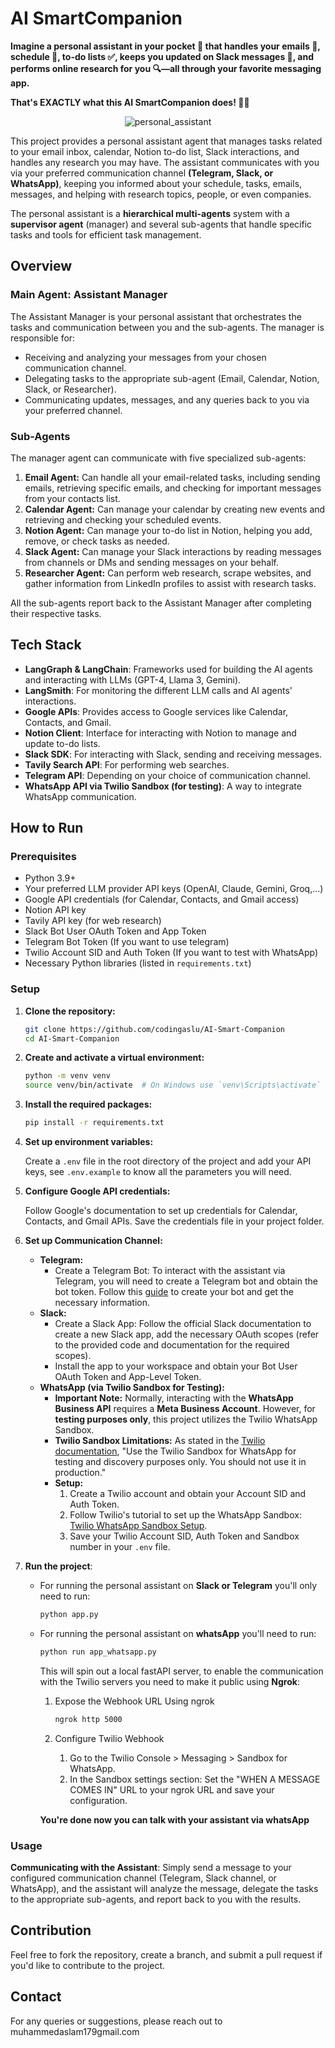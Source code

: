 # AI SmartCompanion

**Imagine a personal assistant in your pocket 📱 that handles your emails 📧, schedule 📅, to-do lists ✅, keeps you updated on Slack messages 💬, and performs online research for you 🔍—all through your favorite messaging app.**

**That's EXACTLY what this AI SmartCompanion does! 🤖✨**

<p align="center">
  <img src="https://github.com/user-attachments/assets/c284eb2d-1909-48cd-9ab7-b0fbe4709308" alt="personal_assistant">
</p>

This project provides a personal assistant agent that manages tasks related to your email inbox, calendar, Notion to-do list, Slack interactions, and handles any research you may have. The assistant communicates with you via your preferred communication channel **(Telegram, Slack, or WhatsApp)**, keeping you informed about your schedule, tasks, emails, messages, and helping with research topics, people, or even companies.

The personal assistant is a **hierarchical multi-agents** system with a **supervisor agent** (manager) and several sub-agents that handle specific tasks and tools for efficient task management.

## Overview

### Main Agent: Assistant Manager

The Assistant Manager is your personal assistant that orchestrates the tasks and communication between you and the sub-agents. The manager is responsible for:

- Receiving and analyzing your messages from your chosen communication channel.
- Delegating tasks to the appropriate sub-agent (Email, Calendar, Notion, Slack, or Researcher).
- Communicating updates, messages, and any queries back to you via your preferred channel.

### Sub-Agents

The manager agent can communicate with five specialized sub-agents:

1.  **Email Agent:** Can handle all your email-related tasks, including sending emails, retrieving specific emails, and checking for important messages from your contacts list.
2.  **Calendar Agent:** Can manage your calendar by creating new events and retrieving and checking your scheduled events.
3.  **Notion Agent:** Can manage your to-do list in Notion, helping you add, remove, or check tasks as needed.
4.  **Slack Agent:** Can manage your Slack interactions by reading messages from channels or DMs and sending messages on your behalf.
5.  **Researcher Agent:** Can perform web research, scrape websites, and gather information from LinkedIn profiles to assist with research tasks.

All the sub-agents report back to the Assistant Manager after completing their respective tasks.

## Tech Stack

-   **LangGraph & LangChain**: Frameworks used for building the AI agents and interacting with LLMs (GPT-4, Llama 3, Gemini).
-   **LangSmith**: For monitoring the different LLM calls and AI agents' interactions.
-   **Google APIs**: Provides access to Google services like Calendar, Contacts, and Gmail.
-   **Notion Client**: Interface for interacting with Notion to manage and update to-do lists.
-   **Slack SDK**: For interacting with Slack, sending and receiving messages.
-   **Tavily Search API**: For performing web searches.
-   **Telegram API**: Depending on your choice of communication channel.
-   **WhatsApp API via Twilio Sandbox (for testing)**: A way to integrate WhatsApp communication.

## How to Run

### Prerequisites

-   Python 3.9+
-   Your preferred LLM provider API keys (OpenAI, Claude, Gemini, Groq,...)
-   Google API credentials (for Calendar, Contacts, and Gmail access)
-   Notion API key
-   Tavily API key (for web research)
-   Slack Bot User OAuth Token and App Token
-   Telegram Bot Token (If you want to use telegram)
-   Twilio Account SID and Auth Token (If you want to test with WhatsApp)
-   Necessary Python libraries (listed in `requirements.txt`)

### Setup

1.  **Clone the repository:**

    ```sh
    git clone https://github.com/codingaslu/AI-Smart-Companion
    cd AI-Smart-Companion
    ```

2.  **Create and activate a virtual environment:**

    ```sh
    python -m venv venv
    source venv/bin/activate  # On Windows use `venv\Scripts\activate`
    ```

3.  **Install the required packages:**

    ```sh
    pip install -r requirements.txt
    ```

4.  **Set up environment variables:**

    Create a `.env` file in the root directory of the project and add your API keys, see `.env.example` to know all the parameters you will need.

5.  **Configure Google API credentials:**

    Follow Google's documentation to set up credentials for Calendar, Contacts, and Gmail APIs. Save the credentials file in your project folder.

6.  **Set up Communication Channel:**

    -   **Telegram:**
        -   Create a Telegram Bot: To interact with the assistant via Telegram, you will need to create a Telegram bot and obtain the bot token. Follow this [guide](https://www.youtube.com/watch?v=ozQfKhdNjJU) to create your bot and get the necessary information.
    -   **Slack:**
        -   Create a Slack App: Follow the official Slack documentation to create a new Slack app, add the necessary OAuth scopes (refer to the provided code and documentation for the required scopes).
        -   Install the app to your workspace and obtain your Bot User OAuth Token and App-Level Token.
    -   **WhatsApp (via Twilio Sandbox for Testing):**
        - **Important Note:** Normally, interacting with the **WhatsApp Business API** requires a **Meta Business Account**. However, for **testing purposes only**, this project utilizes the Twilio WhatsApp Sandbox.
        - **Twilio Sandbox Limitations:**  As stated in the [Twilio documentation](https://www.twilio.com/docs/whatsapp/sandbox), "Use the Twilio Sandbox for WhatsApp for testing and discovery purposes only. You should not use it in production."
        - **Setup:**
          1.  Create a Twilio account and obtain your Account SID and Auth Token.
          2.  Follow Twilio's tutorial to set up the WhatsApp Sandbox: [Twilio WhatsApp Sandbox Setup](https://www.twilio.com/docs/whatsapp/sandbox).
          3.  Save your Twilio Account SID, Auth Token and Sandbox number in your `.env` file.

7.  **Run the project**:
    - For running the personal assistant on **Slack or Telegram** you'll only need to run:

      ```bash
      python app.py
      ```

    - For running the personal assistant on **whatsApp** you'll need to run:

      ```bash
      python run app_whatsapp.py
      ```

      This will spin out a local fastAPI server, to enable the communication with the Twilio servers you need to make it public using **Ngrok**:

      1. Expose the Webhook URL Using ngrok

         ```bash
         ngrok http 5000
         ```
      2. Configure Twilio Webhook

         1. Go to the Twilio Console > Messaging > Sandbox for WhatsApp.
         2. In the Sandbox settings section: Set the "WHEN A MESSAGE COMES IN" URL to your ngrok URL and save your configuration.
      
      **You're done now you can talk with your assistant via whatsApp**

### Usage

**Communicating with the Assistant**: Simply send a message to your configured communication channel (Telegram, Slack channel, or WhatsApp), and the assistant will analyze the message, delegate the tasks to the appropriate sub-agents, and report back to you with the results.

## Contribution

Feel free to fork the repository, create a branch, and submit a pull request if you'd like to contribute to the project.

## Contact

For any queries or suggestions, please reach out to muhammedaslam179gmail.com
